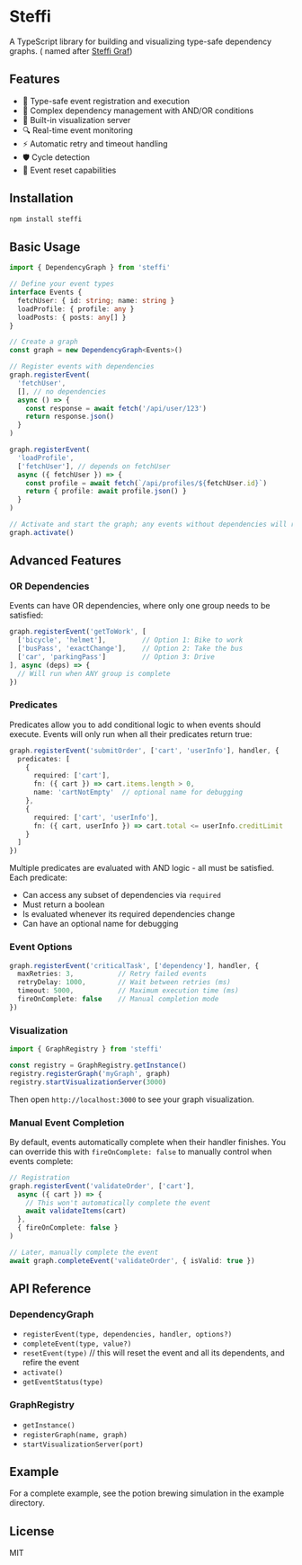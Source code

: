 # Steffi

A TypeScript library for building and visualizing type-safe dependency graphs. ( named after [Steffi Graf](https://en.wikipedia.org/wiki/Steffi_Graf))

## Features

- 🎯 Type-safe event registration and execution
- 🔄 Complex dependency management with AND/OR conditions
- 🎨 Built-in visualization server
- 🔍 Real-time event monitoring
- ⚡ Automatic retry and timeout handling
- 🛡️ Cycle detection
- 🔄 Event reset capabilities

## Installation

```bash
npm install steffi
```

## Basic Usage

```typescript
import { DependencyGraph } from 'steffi'

// Define your event types
interface Events {
  fetchUser: { id: string; name: string }
  loadProfile: { profile: any }
  loadPosts: { posts: any[] }
}

// Create a graph
const graph = new DependencyGraph<Events>()

// Register events with dependencies
graph.registerEvent(
  'fetchUser',
  [], // no dependencies
  async () => {
    const response = await fetch('/api/user/123')
    return response.json()
  }
)

graph.registerEvent(
  'loadProfile',
  ['fetchUser'], // depends on fetchUser
  async ({ fetchUser }) => {
    const profile = await fetch(`/api/profiles/${fetchUser.id}`)
    return { profile: await profile.json() }
  }
)

// Activate and start the graph; any events without dependencies will run immediately
graph.activate()
```

## Advanced Features

### OR Dependencies

Events can have OR dependencies, where only one group needs to be satisfied:

```typescript
graph.registerEvent('getToWork', [
  ['bicycle', 'helmet'],         // Option 1: Bike to work
  ['busPass', 'exactChange'],    // Option 2: Take the bus
  ['car', 'parkingPass']         // Option 3: Drive
], async (deps) => {
  // Will run when ANY group is complete
})
```

### Predicates

Predicates allow you to add conditional logic to when events should execute. Events will only run when all their predicates return true:

```typescript
graph.registerEvent('submitOrder', ['cart', 'userInfo'], handler, {
  predicates: [
    {
      required: ['cart'],
      fn: ({ cart }) => cart.items.length > 0,
      name: 'cartNotEmpty'  // optional name for debugging
    },
    {
      required: ['cart', 'userInfo'],
      fn: ({ cart, userInfo }) => cart.total <= userInfo.creditLimit
    }
  ]
})
```

Multiple predicates are evaluated with AND logic - all must be satisfied. Each predicate:
- Can access any subset of dependencies via `required`
- Must return a boolean
- Is evaluated whenever its required dependencies change
- Can have an optional name for debugging

### Event Options

```typescript
graph.registerEvent('criticalTask', ['dependency'], handler, {
  maxRetries: 3,           // Retry failed events
  retryDelay: 1000,        // Wait between retries (ms)
  timeout: 5000,           // Maximum execution time (ms)
  fireOnComplete: false    // Manual completion mode
})
```

### Visualization

```typescript
import { GraphRegistry } from 'steffi'

const registry = GraphRegistry.getInstance()
registry.registerGraph('myGraph', graph)
registry.startVisualizationServer(3000)
```

Then open `http://localhost:3000` to see your graph visualization.

### Manual Event Completion

By default, events automatically complete when their handler finishes. You can override this with `fireOnComplete: false` to manually control when events complete:

```typescript
// Registration
graph.registerEvent('validateOrder', ['cart'], 
  async ({ cart }) => {
    // This won't automatically complete the event
    await validateItems(cart)
  }, 
  { fireOnComplete: false }
)

// Later, manually complete the event
await graph.completeEvent('validateOrder', { isValid: true })
```

## API Reference

### DependencyGraph

- `registerEvent(type, dependencies, handler, options?)`
- `completeEvent(type, value?)`
- `resetEvent(type)` // this will reset the event and all its dependents, and refire the event
- `activate()`
- `getEventStatus(type)`

### GraphRegistry

- `getInstance()`
- `registerGraph(name, graph)`
- `startVisualizationServer(port)`

## Example

For a complete example, see the potion brewing simulation in the example directory.

## License

MIT